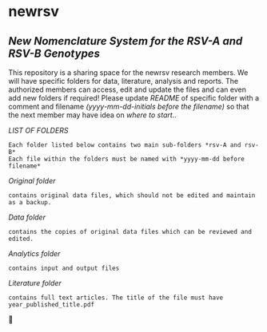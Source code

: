 # **newrsv**

## *New Nomenclature System for the RSV-A and RSV-B Genotypes*

This repository is a sharing space for the newrsv research members. We will have specific folders for data, literature, analysis and reports. The authorized members can access, edit and update the files and can even add new folders if required! Please update *README* of specific folder with a comment and filename *(yyyy-mm-dd-initials before the filename)* so that the next member may have idea on *where to start*..
 
*LIST OF FOLDERS*

    Each folder listed below contains two main sub-folders *rsv-A and rsv-B*  
    Each file within the folders must be named with *yyyy-mm-dd before filename*
 
*Original folder* 

    contains original data files, which should not be edited and maintain as a backup. 

*Data folder* 

    contains the copies of original data files which can be reviewed and edited. 
    
*Analytics folder*

    contains input and output files

*Literature folder*

    contains full text articles. The title of the file must have year_published_title.pdf
    
:deciduous_tree:

